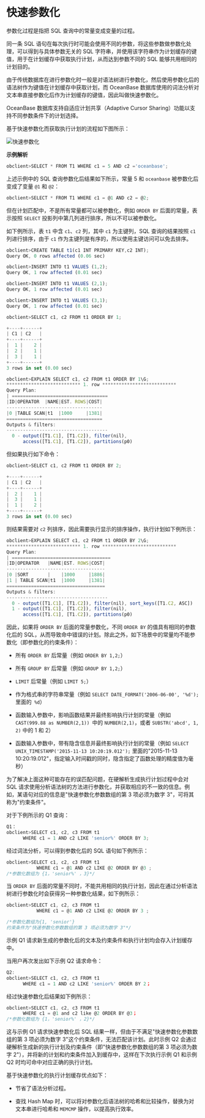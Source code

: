 快速参数化 
==========================

参数化过程是指把 SQL 查询中的常量变成变量的过程。

同一条 SQL 语句在每次执行时可能会使用不同的参数，将这些参数做参数化处理，可以得到与具体参数无关的 SQL 字符串，并使用该字符串作为计划缓存的键值，用于在计划缓存中获取执行计划，从而达到参数不同的 SQL 能够共用相同的计划目的。

由于传统数据库在进行参数化时一般是对语法树进行参数化，然后使用参数化后的语法树作为键值在计划缓存中获取计划，而 OceanBase 数据库使用的词法分析对文本串直接参数化后作为计划缓存的键值，因此叫做快速参数化。

OceanBase 数据库支持自适应计划共享（Adaptive Cursor Sharing）功能以支持不同参数条件下的计划选择。

基于快速参数化而获取执行计划的流程如下图所示：

![快速参数化](https://help-static-aliyun-doc.aliyuncs.com/assets/img/zh-CN/4447194061/p179646.jpg)

**示例解析** 

```javascript
obclient>SELECT * FROM T1 WHERE c1 = 5 AND c2 ='oceanbase';
```



上述示例中的 SQL 查询参数化后结果如下所示，常量 5 和 `oceanbase` 被参数化后变成了变量 `@1` 和 `@2`：

```javascript
obclient>SELECT * FROM T1 WHERE c1 = @1 AND c2 = @2;
```



但在计划匹配中，不是所有常量都可以被参数化，例如 `ORDER BY` 后面的常量，表示按照 `SELECT` 投影列中第几列进行排序，所以不可以被参数化。

如下例所示，表 `t1` 中含 `c1`、`c2` 列，其中 `c1` 为主键列，SQL 查询的结果按照 `c1` 列进行排序，由于 `c1` 作为主键列是有序的，所以使用主键访问可以免去排序。

```javascript
obclient>CREATE TABLE t1(c1 INT PRIMARY KEY,c2 INT);
Query OK, 0 rows affected (0.06 sec)

obclient>INSERT INTO t1 VALUES (1,2);
Query OK, 1 row affected (0.01 sec)

obclient>INSERT INTO t1 VALUES (2,1);
Query OK, 1 row affected (0.01 sec)

obclient>INSERT INTO t1 VALUES (3,1);
Query OK, 1 row affected (0.01 sec)

obclient>SELECT c1, c2 FROM t1 ORDER BY 1;

+----+------+
| C1 | C2   |
+----+------+
|  1 |    2 |
|  2 |    1 |
|  3 |    1 |
+----+------+
3 rows in set (0.00 sec)

obclient>EXPLAIN SELECT c1, c2 FROM t1 ORDER BY 1\G;
*************************** 1. row ***************************
Query Plan: 
| ===================================
|ID|OPERATOR  |NAME|EST. ROWS|COST|
-----------------------------------
|0 |TABLE SCAN|t1  |1000     |1381|
===================================
Outputs & filters:
-------------------------------------
  0 - output([T1.C1], [T1.C2]), filter(nil),
      access([T1.C1], [T1.C2]), partitions(p0)
```



但如果执行如下命令：

```javascript
obclient>SELECT c1, c2 FROM t1 ORDER BY 2;

+----+------+
| C1 | C2   |
+----+------+
|  2 |    1 |
|  3 |    1 |
|  1 |    2 |
+----+------+
3 rows in set (0.00 sec)
```



则结果需要对 `c2` 列排序，因此需要执行显示的排序操作，执行计划如下例所示：

```javascript
obclient>EXPLAIN SELECT c1, c2 FROM t1 ORDER BY 2\G;
*************************** 1. row ***************************
Query Plan: 
| ====================================
|ID|OPERATOR   |NAME|EST. ROWS|COST|
------------------------------------
|0 |SORT       |    |1000     |1886|
|1 | TABLE SCAN|t1  |1000     |1381|
====================================
Outputs & filters:
-------------------------------------
  0 - output([T1.C1], [T1.C2]), filter(nil), sort_keys([T1.C2, ASC])
  1 - output([T1.C1], [T1.C2]), filter(nil),
      access([T1.C1], [T1.C2]), partitions(p0)
```



因此，如果将 `ORDER BY` 后面的常量参数化，不同 `ORDER BY` 的值具有相同的参数化后的 SQL，从而导致命中错误的计划。除此之外，如下场景中的常量均不能参数化（即参数化的约束条件）：

* 所有 `ORDER BY` 后常量（例如 `ORDER BY 1,2;`）

  

* 所有 `GROUP BY` 后常量（例如 `GROUP BY 1,2;`）

  

* `LIMIT` 后常量（例如 `LIMIT 5;`）

  

* 作为格式串的字符串常量（例如 `SELECT DATE_FORMAT('2006-06-00', '%d');` 里面的` %d`）

  

* 函数输入参数中，影响函数结果并最终影响执行计划的常量（例如 `CAST(999.88 as NUMBER(2,1)) `中的 `NUMBER(2,1)`，或者 `SUBSTR('abcd', 1, 2)` 中的 1 和 2）

  

* 函数输入参数中，带有隐含信息并最终影响执行计划的常量（例如 `SELECT UNIX_TIMESTAMP('2015-11-13 10:20:19.012');` 里面的"2015-11-13 10:20:19.012"，指定输入时间戳的同时，隐含指定了函数处理的精度值为毫秒）

  




为了解决上面这种可能存在的误匹配问题，在硬解析生成执行计划过程中会对 SQL 请求使用分析语法树的方法进行参数化，并获取相应的不一致的信息。例如，某语句对应的信息是"快速参数化参数数组的第 3 项必须为数字 3"，可将其称为"约束条件"。

对于下例所示的 Q1 查询：

```javascript
Q1：
obclient>SELECT c1, c2, c3 FROM t1 
      WHERE c1 = 1 AND c2 LIKE 'senior%' ORDER BY 3;
```



经过词法分析，可以得到参数化后的 SQL 语句如下例所示：

```javascript
obclient>SELECT c1, c2, c3 FROM t1
           WHERE c1 = @1 AND c2 LIKE @2 ORDER BY @3 ;
/*参数化数组为 {1，'senior%' ，3}*/
```



当 `ORDER BY` 后面的常量不同时，不能共用相同的执行计划，因此在通过分析语法树进行参数化时会获得另一种参数化结果，如下例所示：

```javascript
obclient>SELECT c1, c2, c3 FROM t1
           WHERE c1 = @1 AND c2 LIKE @2 ORDER BY 3 ;

/*参数化数组为{1, 'senior'}
约束条件为"快速参数化参数数组的第 3 项必须为数字 3"*/
```



示例 Q1 请求新生成的参数化后的文本及约束条件和执行计划均会存入计划缓存中。

当用户再次发出如下示例 Q2 请求命令：

```javascript
Q2:
obclient>SELECT c1, c2, c3 FROM t1 
      WHERE c1 = 1 AND c2 LIKE 'senior%' ORDER BY 2；
```



经过快速参数化后结果如下例所示：

```javascript
obclient>SELECT c1, c2, c3 FROM t1 
      WHERE c1 = @1 and c2 like @2 ORDER BY @3；
/*参数化数组为 {1，'senior%' ，2}*/
```



这与示例 Q1 请求快速参数化后 SQL 结果一样，但由于不满足"快速参数化参数数组的第 3 项必须为数字 3"这个约束条件，无法匹配该计划。此时示例 Q2 会通过硬解析生成新的执行计划及约束条件（即"快速参数化参数数组的第 3 项必须为数字 2"），并将新的计划和约束条件加入到缓存中，这样在下次执行示例 Q1 和示例 Q2 时均可命中对应正确的执行计划。

基于快速参数化的执行计划缓存优点如下：

* 节省了语法分析过程。

  

* 查找 Hash Map 时，可以将对参数化后语法树的哈希和比较操作，替换为对文本串进行哈希和 `MEMCMP` 操作，以提高执行效率。

  



